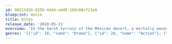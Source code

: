 ```yaml
---
id: 00213428-6556-44dd-a4d0-168c88cf13a9
blueprint: movie
title: Kites
release_date: '2010-05-21'
overview: 'In the harsh terrain of the Mexican desert, a mortally wounded man is left for dead in the heat of the desert sun. This is Jay. Once a street smart, carefree young guy. Now, a wanted man. As death looms, the only thing that keeps him alive is the quest to find the love of his life, Natasha. A woman betrothed to another man, but surely destined for Jay. A woman who comes into his life like a bolt of lightning and changes it forever.'
genres: '[{"id": 18, "name": "Drama"}, {"id": 28, "name": "Action"}, {"id": 10749, "name": "Romance"}]'
---
```

